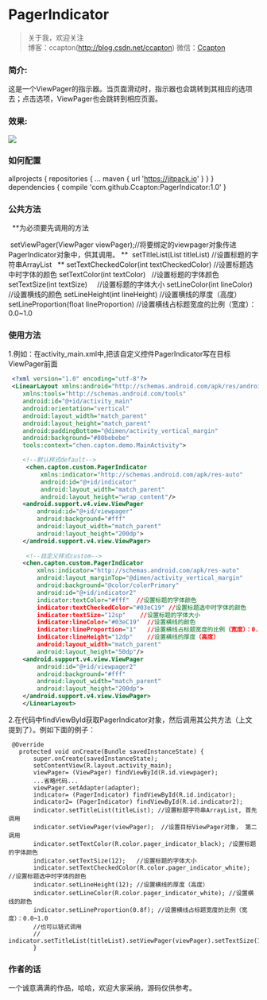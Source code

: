 # PagerIndicator 
> 关于我，欢迎关注  
  博客：ccapton(http://blog.csdn.net/ccapton) 微信：[Ccapton]()   
 
### 简介: 

这是一个ViewPager的指示器。当页面滑动时，指示器也会跳转到其相应的选项去；点击选项，ViewPager也会跳转到相应页面。

### 效果:   
![](https://raw.githubusercontent.com/Ccapton/pagerIndicator/master/indicator.gif)

### 如何配置
 allprojects {
		repositories {
			...
			maven { url 'https://jitpack.io' }
		}
	}
 dependencies {
	        compile 'com.github.Ccapton:PagerIndicator:1.0'
	}

### 公共方法

   **为必须要先调用的方法
   
  setViewPager(ViewPager viewPager);//将要绑定的viewpager对象传进PagerIndicator对象中，供其调用。 **
  setTitleList(List<String> titleList) //设置标题的字符串ArrayList                               **
  setTextCheckedColor(int textCheckedColor) //设置标题选中时字体的颜色
 	setTextColor(int textColor)   //设置标题的字体颜色
 	setTextSize(int textSize)      //设置标题的字体大小
  setLineColor(int lineColor)    //设置横线的颜色
 	setLineHeight(int lineHeight)  //设置横线的厚度（高度）
 	setLineProportion(float lineProportion) //设置横线占标题宽度的比例（宽度）：0.0~1.0
 	
### 使用方法
 1.例如：在activity_main.xml中,把该自定义控件PagerIndicator写在目标ViewPager前面
``` xml
 <?xml version="1.0" encoding="utf-8"?>
 <LinearLayout xmlns:android="http://schemas.android.com/apk/res/android"
    xmlns:tools="http://schemas.android.com/tools"
    android:id="@+id/activity_main"
    android:orientation="vertical"
    android:layout_width="match_parent"
    android:layout_height="match_parent"
    android:paddingBottom="@dimen/activity_vertical_margin"
    android:background="#80bebebe"
    tools:context="chen.capton.demo.MainActivity">

    <!--默认样式default-->
     <chen.capton.custom.PagerIndicator
         xmlns:indicator="http://schemas.android.com/apk/res-auto"
         android:id="@+id/indicator"
         android:layout_width="match_parent"
         android:layout_height="wrap_content"/>
    <android.support.v4.view.ViewPager
        android:id="@+id/viewpager"
        android:background="#fff"
        android:layout_width="match_parent"
        android:layout_height="200dp">
    </android.support.v4.view.ViewPager>
    
     <!--自定义样式custom-->
    <chen.capton.custom.PagerIndicator
        xmlns:indicator="http://schemas.android.com/apk/res-auto"
        android:layout_marginTop="@dimen/activity_vertical_margin"
        android:background="@color/colorPrimary"
        android:id="@+id/indicator2"
        indicator:textColor="#fff"  //设置标题的字体颜色
        indicator:textCheckedColor="#03eC19" //设置标题选中时字体的颜色
        indicator:textSize="12sp"    //设置标题的字体大小
        indicator:lineColor="#03eC19"  //设置横线的颜色
        indicator:lineProportion="1"   //设置横线占标题宽度的比例（宽度）：0.0~1.0
        indicator:lineHeight="12dp"    //设置横线的厚度（高度）
        android:layout_width="match_parent"
        android:layout_height="50dp"/>
    <android.support.v4.view.ViewPager
        android:id="@+id/viewpager2"
        android:background="#fff"
        android:layout_width="match_parent"
        android:layout_height="200dp">
    </android.support.v4.view.ViewPager>
    </LinearLayout>
```
  2.在代码中findViewById获取PagerIndicator对象，然后调用其公共方法（上文提到了）。例如下面的例子：
 ``` code
  @Override
    protected void onCreate(Bundle savedInstanceState) {
        super.onCreate(savedInstanceState);
        setContentView(R.layout.activity_main);
        viewPager= (ViewPager) findViewById(R.id.viewpager);
        ...省略代码...
        viewPager.setAdapter(adapter);
        indicator= (PagerIndicator) findViewById(R.id.indicator);
        indicator2= (PagerIndicator) findViewById(R.id.indicator2);
        indicator.setTitleList(titleList); //设置标题字符串ArrayList, 首先调用
        indicator.setViewPager(viewPager);  //设置目标ViewPager对象， 第二调用
        indicator.setTextColor(R.color.pager_indicator_black); /设置标题的字体颜色
        indicator.setTextSize(12);   //设置标题的字体大小
        indicator.setTextCheckedColor(R.color.pager_indicator_white); //设置标题选中时字体的颜色
        indicator.setLineHeight(12); //设置横线的厚度（高度）
        indicator.setLineColor(R.color.pager_indicator_white); //设置横线的颜色
        indicator.setLineProportion(0.8f); //设置横线占标题宽度的比例（宽度）：0.0~1.0
        //也可以链式调用
        // indicator.setTitleList(titleList).setViewPager(viewPager).setTextSize(12).setLineHeight(12)...;
        } 
 ```
### 作者的话
 一个诚意满满的作品，哈哈，欢迎大家采纳，源码仅供参考。
